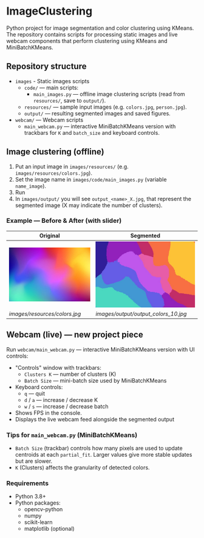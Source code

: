 # ImageClustering

Python project for image segmentation and color clustering using KMeans. The repository contains scripts for processing static images and live webcam components that perform clustering using KMeans and MiniBatchKMeans.

## Repository structure

- `images` - Static images scripts
	- `code/` — main scripts:
		- `main_images.py` — offline image clustering scripts (read from `resources/`, save to `output/`).
	- `resources/` — sample input images (e.g. `colors.jpg`, `person.jpg`).
	- `output/` — resulting segmented images and saved figures.
- `webcam/` — Webcam scripts
	- `main_webcam.py` — interactive MiniBatchKMeans version with trackbars for `K` and `batch_size` and keyboard controls.

## Image clustering (offline)

1. Put an input image in `images/resources/` (e.g. `images/resources/colors.jpg`).
2. Set the image name in `images/code/main_images.py` (variable `name_image`).
3. Run
4. In `images/output/` you will see `output_<name>_X.jpg`, that represent the segmented image (X may indicate the number of clusters).


### Example — Before & After (with slider)

| Original | Segmented |
|---|---|
| ![Original](images/resources/colors.jpg) | ![Segmented](images/output/output_colors_10.jpg) |
| *images/resources/colors.jpg* | *images/output/output_colors_10.jpg* |

## Webcam (live) — new project piece

Run `webcam/main_webcam.py` — interactive MiniBatchKMeans version with UI controls:
  - "Controls" window with trackbars:
    - `Clusters K` — number of clusters (K)
    - `Batch Size` — mini-batch size used by MiniBatchKMeans
  - Keyboard controls:
    - `q` — quit
    - `d` / `a` — increase / decrease K
    - `w` / `s` — increase / decrease batch
  - Shows FPS in the console.
  - Displays the live webcam feed alongside the segmented output

### Tips for `main_webcam.py` (MiniBatchKMeans)

- `Batch Size` (trackbar) controls how many pixels are used to update centroids at each `partial_fit`. Larger values give more stable updates but are slower.
- `K` (Clusters) affects the granularity of detected colors.



### Requirements

- Python 3.8+
- Python packages:
  - opencv-python
  - numpy
  - scikit-learn
  - matplotlib (optional)